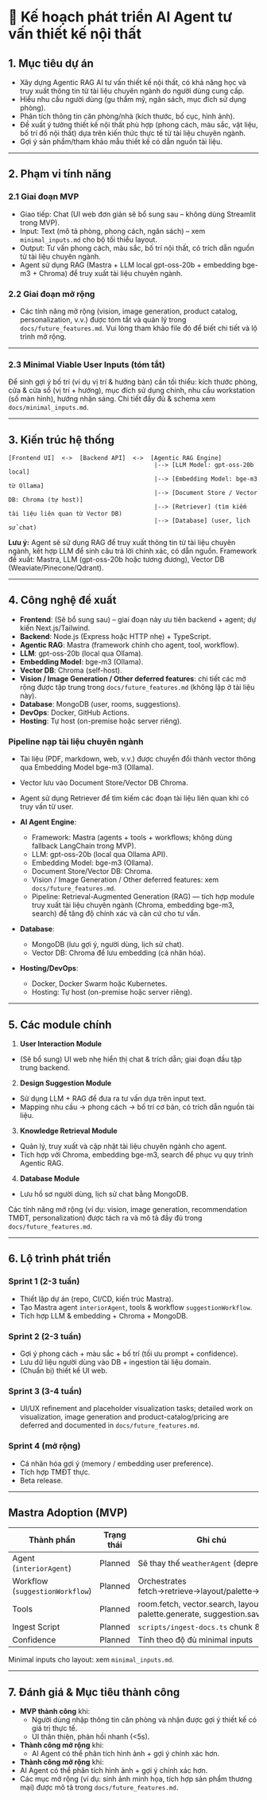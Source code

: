 # 📁 Kế hoạch phát triển AI Agent tư vấn thiết kế nội thất

## 1. Mục tiêu dự án
  - Xây dựng Agentic RAG AI tư vấn thiết kế nội thất, có khả năng học và truy xuất thông tin từ tài liệu chuyên ngành do người dùng cung cấp.
  - Hiểu nhu cầu người dùng (gu thẩm mỹ, ngân sách, mục đích sử dụng phòng).
  - Phân tích thông tin căn phòng/nhà (kích thước, bố cục, hình ảnh).
  - Đề xuất ý tưởng thiết kế nội thất phù hợp (phong cách, màu sắc, vật liệu, bố trí đồ nội thất) dựa trên kiến thức thực tế từ tài liệu chuyên ngành.
  - Gợi ý sản phẩm/tham khảo mẫu thiết kế có dẫn nguồn tài liệu.


---

## 2. Phạm vi tính năng
### 2.1 Giai đoạn MVP
  - Giao tiếp: Chat (UI web đơn giản sẽ bổ sung sau – không dùng Streamlit trong MVP).
  - Input: Text (mô tả phòng, phong cách, ngân sách) – xem `minimal_inputs.md` cho bộ tối thiểu layout.
  - Output: Tư vấn phong cách, màu sắc, bố trí nội thất, có trích dẫn nguồn từ tài liệu chuyên ngành.
  - Agent sử dụng RAG (Mastra + LLM local gpt-oss-20b + embedding bge-m3 + Chroma) để truy xuất tài liệu chuyên ngành.

### 2.2 Giai đoạn mở rộng
  - Các tính năng mở rộng (vision, image generation, product catalog, personalization, v.v.) được tóm tắt và quản lý trong `docs/future_features.md`. Vui lòng tham khảo file đó để biết chi tiết và lộ trình mở rộng.

---

### 2.3 Minimal Viable User Inputs (tóm tắt)
Để sinh gợi ý bố trí (ví dụ vị trí & hướng bàn) cần tối thiểu: kích thước phòng, cửa & cửa sổ (vị trí + hướng), mục đích sử dụng chính, nhu cầu workstation (số màn hình), hướng nhận sáng. Chi tiết đầy đủ & schema xem `docs/minimal_inputs.md`.

---

## 3. Kiến trúc hệ thống

```
[Frontend UI]  <->  [Backend API]  <->  [Agentic RAG Engine]
                                         |--> [LLM Model: gpt-oss-20b local]
                                         |--> [Embedding Model: bge-m3 từ Ollama]
                                         |--> [Document Store / Vector DB: Chroma (tự host)]
                                         |--> [Retriever] (tìm kiếm tài liệu liên quan từ Vector DB)
                                         |--> [Database] (user, lịch sử chat)
```

**Lưu ý:** Agent sẽ sử dụng RAG để truy xuất thông tin từ tài liệu chuyên ngành, kết hợp LLM để sinh câu trả lời chính xác, có dẫn nguồn. Framework đề xuất: Mastra, LLM (gpt-oss-20b hoặc tương đương), Vector DB (Weaviate/Pinecone/Qdrant).

---

## 4. Công nghệ đề xuất


- **Frontend**: (Sẽ bổ sung sau) – giai đoạn này ưu tiên backend + agent; dự kiến Next.js/Tailwind.
- **Backend**: Node.js (Express hoặc HTTP nhẹ) + TypeScript.
- **Agentic RAG**: Mastra (framework chính cho agent, tool, workflow).
- **LLM**: gpt-oss-20b (local qua Ollama).
- **Embedding Model**: bge-m3 (Ollama).
- **Vector DB**: Chroma (self-host).
 - **Vision / Image Generation / Other deferred features**: chi tiết các mở rộng được tập trung trong `docs/future_features.md` (không lặp ở tài liệu này).
- **Database**: MongoDB (user, rooms, suggestions).
- **DevOps**: Docker, GitHub Actions.
- **Hosting**: Tự host (on-premise hoặc server riêng).

### Pipeline nạp tài liệu chuyên ngành

- Tài liệu (PDF, markdown, web, v.v.) được chuyển đổi thành vector thông qua Embedding Model bge-m3 (Ollama).
- Vector lưu vào Document Store/Vector DB Chroma.
- Agent sử dụng Retriever để tìm kiếm các đoạn tài liệu liên quan khi có truy vấn từ user.

- **AI Agent Engine**:  
  - Framework: Mastra (agents + tools + workflows; không dùng fallback LangChain trong MVP).
  - LLM: gpt-oss-20b (local qua Ollama API).
  - Embedding Model: bge-m3 (Ollama).
  - Document Store/Vector DB: Chroma.
  - Vision / Image Generation / Other deferred features: xem `docs/future_features.md`.
  - Pipeline: Retrieval-Augmented Generation (RAG) — tích hợp module truy xuất tài liệu chuyên ngành (Chroma, embedding bge-m3, search) để tăng độ chính xác và căn cứ cho tư vấn.

- **Database**:  
  - MongoDB (lưu gợi ý, người dùng, lịch sử chat).
  - Vector DB: Chroma để lưu embedding (cá nhân hóa).

- **Hosting/DevOps**:  
  - Docker, Docker Swarm hoặc Kubernetes.
  - Hosting: Tự host (on-premise hoặc server riêng).

---

## 5. Các module chính
1. **User Interaction Module**  
  - (Sẽ bổ sung) UI web nhẹ hiển thị chat & trích dẫn; giai đoạn đầu tập trung backend.

2. **Design Suggestion Module**  
  - Sử dụng LLM + RAG để đưa ra tư vấn dựa trên input text.
  - Mapping nhu cầu → phong cách → bố trí cơ bản, có trích dẫn nguồn tài liệu.

3. **Knowledge Retrieval Module**  
  - Quản lý, truy xuất và cập nhật tài liệu chuyên ngành cho agent.
  - Tích hợp với Chroma, embedding bge-m3, search để phục vụ quy trình Agentic RAG.

4. **Database Module**
  - Lưu hồ sơ người dùng, lịch sử chat bằng MongoDB.

Các tính năng mở rộng (ví dụ: vision, image generation, recommendation TMĐT, personalization) được tách ra và mô tả đầy đủ trong `docs/future_features.md`.

---

## 6. Lộ trình phát triển
### Sprint 1 (2-3 tuần)
- Thiết lập dự án (repo, CI/CD, kiến trúc Mastra).  
- Tạo Mastra agent `interiorAgent`, tools & workflow `suggestionWorkflow`.  
- Tích hợp LLM & embedding + Chroma + MongoDB.  

### Sprint 2 (2-3 tuần)
- Gợi ý phong cách + màu sắc + bố trí (tối ưu prompt + confidence).  
- Lưu dữ liệu người dùng vào DB + ingestion tài liệu domain.  
- (Chuẩn bị) thiết kế UI web.  

### Sprint 3 (3-4 tuần)
- UI/UX refinement and placeholder visualization tasks; detailed work on visualization, image generation and product-catalog/pricing are deferred and documented in `docs/future_features.md`.

### Sprint 4 (mở rộng)
- Cá nhân hóa gợi ý (memory / embedding user preference).
- Tích hợp TMĐT thực.
- Beta release.

---

## Mastra Adoption (MVP)
| Thành phần | Trạng thái | Ghi chú |
|------------|-----------|--------|
| Agent (`interiorAgent`) | Planned | Sẽ thay thế `weatherAgent` (deprecated) |
| Workflow (`suggestionWorkflow`) | Planned | Orchestrates fetch→retrieve→layout/palette→persist |
| Tools | Planned | room.fetch, vector.search, layout.plan, palette.generate, suggestion.save |
| Ingest Script | Planned | `scripts/ingest-docs.ts` chunk 800/80 |
| Confidence | Planned | Tính theo độ đủ minimal inputs |

Minimal inputs cho layout: xem `minimal_inputs.md`.

---

## 7. Đánh giá & Mục tiêu thành công
- **MVP thành công** khi:  
  - Người dùng nhập thông tin căn phòng và nhận được gợi ý thiết kế có giá trị thực tế.  
  - UI thân thiện, phản hồi nhanh (<5s).  
- **Thành công mở rộng** khi:  
  - AI Agent có thể phân tích hình ảnh + gợi ý chính xác hơn.  
 - **Thành công mở rộng** khi:  
  - AI Agent có thể phân tích hình ảnh + gợi ý chính xác hơn.  
  - Các mục mở rộng (ví dụ: sinh ảnh minh họa, tích hợp sản phẩm thương mại) được mô tả trong `docs/future_features.md`.

